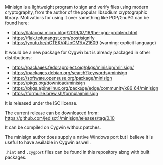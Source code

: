 Minisign is a lightweight program to sign and verify files using modern
cryptography, from the author of the popular libsodium cryptographic
library.  Motivations for using it over something like PGP/GnuPG can be
found here:
* https://latacora.micro.blog/2019/07/16/the-pgp-problem.html
* https://flak.tedunangst.com/post/signify
* https://youtu.be/nCTEKV4UoCM?t=21609 (warning: explicit language)

It would be a new package for Cygwin but is already
packaged in other distributions:
* https://packages.fedoraproject.org/pkgs/minisign/minisign/
* https://packages.debian.org/search?keywords=minisign
* https://software.opensuse.org/package/minisign
* https://pkgs.org/download/minisign
* https://pkgs.alpinelinux.org/package/edge/community/x86_64/minisign
* https://formulae.brew.sh/formula/minisign

It is released under the ISC license.

The current release can be downloaded from:<br>
https://github.com/jedisct1/minisign/releases/tag/0.10

It can be compiled on Cygwin without patches.

The minisign author does supply a native Windows port but I believe it
is useful to have available in Cygwin as well.

`.hint` and `.cygport` files can be found in this repository along with
built packages.
